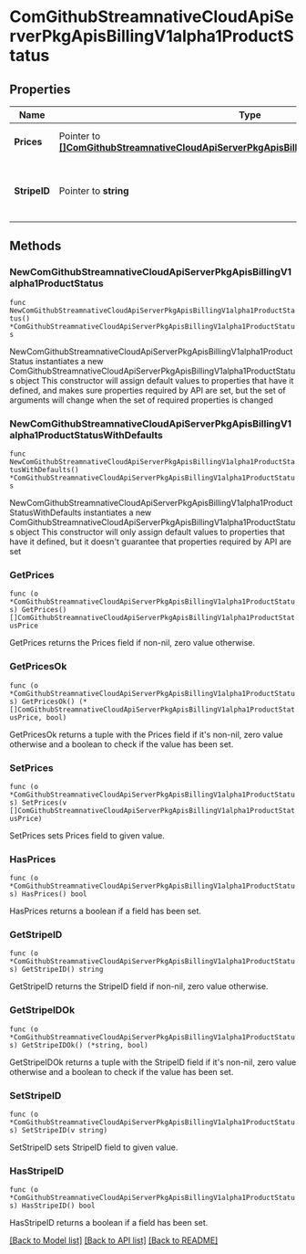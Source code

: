 # ComGithubStreamnativeCloudApiServerPkgApisBillingV1alpha1ProductStatus

## Properties

Name | Type | Description | Notes
------------ | ------------- | ------------- | -------------
**Prices** | Pointer to [**[]ComGithubStreamnativeCloudApiServerPkgApisBillingV1alpha1ProductStatusPrice**](ComGithubStreamnativeCloudApiServerPkgApisBillingV1alpha1ProductStatusPrice.md) | The prices as stored in Stripe. | [optional] 
**StripeID** | Pointer to **string** | The unique identifier for the Stripe product. | [optional] 

## Methods

### NewComGithubStreamnativeCloudApiServerPkgApisBillingV1alpha1ProductStatus

`func NewComGithubStreamnativeCloudApiServerPkgApisBillingV1alpha1ProductStatus() *ComGithubStreamnativeCloudApiServerPkgApisBillingV1alpha1ProductStatus`

NewComGithubStreamnativeCloudApiServerPkgApisBillingV1alpha1ProductStatus instantiates a new ComGithubStreamnativeCloudApiServerPkgApisBillingV1alpha1ProductStatus object
This constructor will assign default values to properties that have it defined,
and makes sure properties required by API are set, but the set of arguments
will change when the set of required properties is changed

### NewComGithubStreamnativeCloudApiServerPkgApisBillingV1alpha1ProductStatusWithDefaults

`func NewComGithubStreamnativeCloudApiServerPkgApisBillingV1alpha1ProductStatusWithDefaults() *ComGithubStreamnativeCloudApiServerPkgApisBillingV1alpha1ProductStatus`

NewComGithubStreamnativeCloudApiServerPkgApisBillingV1alpha1ProductStatusWithDefaults instantiates a new ComGithubStreamnativeCloudApiServerPkgApisBillingV1alpha1ProductStatus object
This constructor will only assign default values to properties that have it defined,
but it doesn't guarantee that properties required by API are set

### GetPrices

`func (o *ComGithubStreamnativeCloudApiServerPkgApisBillingV1alpha1ProductStatus) GetPrices() []ComGithubStreamnativeCloudApiServerPkgApisBillingV1alpha1ProductStatusPrice`

GetPrices returns the Prices field if non-nil, zero value otherwise.

### GetPricesOk

`func (o *ComGithubStreamnativeCloudApiServerPkgApisBillingV1alpha1ProductStatus) GetPricesOk() (*[]ComGithubStreamnativeCloudApiServerPkgApisBillingV1alpha1ProductStatusPrice, bool)`

GetPricesOk returns a tuple with the Prices field if it's non-nil, zero value otherwise
and a boolean to check if the value has been set.

### SetPrices

`func (o *ComGithubStreamnativeCloudApiServerPkgApisBillingV1alpha1ProductStatus) SetPrices(v []ComGithubStreamnativeCloudApiServerPkgApisBillingV1alpha1ProductStatusPrice)`

SetPrices sets Prices field to given value.

### HasPrices

`func (o *ComGithubStreamnativeCloudApiServerPkgApisBillingV1alpha1ProductStatus) HasPrices() bool`

HasPrices returns a boolean if a field has been set.

### GetStripeID

`func (o *ComGithubStreamnativeCloudApiServerPkgApisBillingV1alpha1ProductStatus) GetStripeID() string`

GetStripeID returns the StripeID field if non-nil, zero value otherwise.

### GetStripeIDOk

`func (o *ComGithubStreamnativeCloudApiServerPkgApisBillingV1alpha1ProductStatus) GetStripeIDOk() (*string, bool)`

GetStripeIDOk returns a tuple with the StripeID field if it's non-nil, zero value otherwise
and a boolean to check if the value has been set.

### SetStripeID

`func (o *ComGithubStreamnativeCloudApiServerPkgApisBillingV1alpha1ProductStatus) SetStripeID(v string)`

SetStripeID sets StripeID field to given value.

### HasStripeID

`func (o *ComGithubStreamnativeCloudApiServerPkgApisBillingV1alpha1ProductStatus) HasStripeID() bool`

HasStripeID returns a boolean if a field has been set.


[[Back to Model list]](../README.md#documentation-for-models) [[Back to API list]](../README.md#documentation-for-api-endpoints) [[Back to README]](../README.md)



